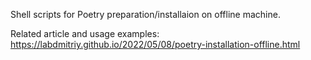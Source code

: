 Shell scripts for Poetry preparation/installaion on offline machine.

Related article and usage examples:  
https://labdmitriy.github.io/2022/05/08/poetry-installation-offline.html